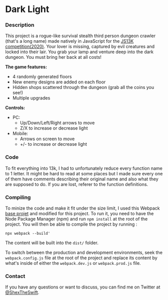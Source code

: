 # Dark Light

### Description
This project is a rogue-like survival stealth third person dungeon crawler (that's a long name) made natively in JavaScript for the [JS13K competition(2020)](https://js13kgames.com/). Your lover is missing, captured by evil creatures and locked into their lair. You grab your lamp and venture deep into the dark dungeon. You must bring her back at all costs!

**The game features:**
* 4 randomly generated floors
* New enemy designs are added on each floor
* Hidden shops scattered through the dungeon (grab all the coins you see!)
* Multiple upgrades

**Controls:**
* PC:
    * Up/Down/Left/Right arrows to move
    * Z/X to increase or decrease light
* Mobile:
    * Arrows on screen to move
    * +/- to increase or decrease light


### Code
To fit everything into 13k, I had to unfortunately reduce every function name to 1 letter. It might be hard to read at some places but I made sure every one of them have comments describing their original name and also what they are supposed to do. If you are lost, referer to the function definitions.

### Compiling
To minize the code and make it fit under the size limit, I used this Webpack [base projet](https://github.com/mtmckenna/js13k-webpack-typescript-starter-party) and modified for this project. To run it, you need to have the Node Package Manager (npm) and run `npm install` at the root of the project. You will then be able to compile the project by running :

`npx webpack --build'`

The content will be built into the `dist/` folder.

To switch between the production and development environments, seek the `webpack.config.js` file at the root of the project and replace its content by what's inside of either the `webpack.dev.js` or `webpack.prod.js` file.

### Contact
If you have any questions or want to discuss, you can find me on Twitter at [@ShexTheSwift](https://twitter.com/ShexTheSwift).